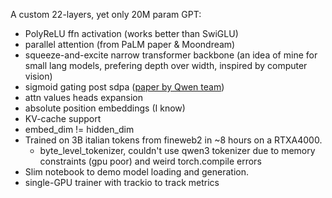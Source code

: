 A custom 22-layers, yet only 20M param GPT:
- PolyReLU ffn activation (works better than SwiGLU)
- parallel attention (from PaLM paper & Moondream)
- squeeze-and-excite narrow transformer backbone (an idea of mine for small lang models, prefering depth over width, inspired by computer vision)
- sigmoid gating post sdpa ([paper by Qwen team](https://arxiv.org/abs/2505.06708))
- attn values heads expansion
- absolute position embeddings (I know)
- KV-cache support
- embed_dim != hidden_dim
- Trained on 3B italian tokens from fineweb2 in ~8 hours on a RTXA4000.
    - byte_level_tokenizer, couldn't use qwen3 tokenizer due to memory constraints (gpu poor) and weird torch.compile errors
- Slim notebook to demo model loading and generation.
- single-GPU trainer with trackio to track metrics